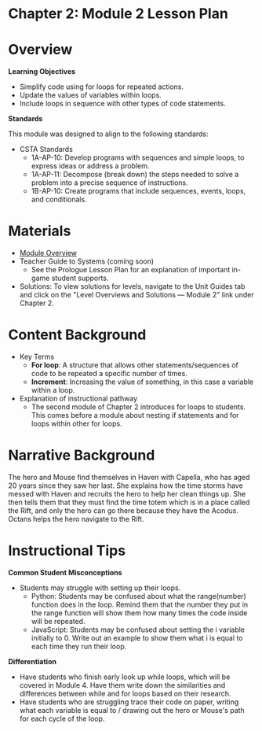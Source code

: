 # Chapter 2: Module 2 Lesson Plan

# Overview

**Learning Objectives**

   - Simplify code using for loops for repeated actions.
   - Update the values of variables within loops.
   - Include loops in sequence with other types of code statements.

**Standards**

This module was designed to align to the following standards:

   - CSTA Standards
        - 1A-AP-10: Develop programs with sequences and simple loops, to express ideas or address a problem.
        - 1A-AP-11: Decompose (break down) the steps needed to solve a problem into a precise sequence of instructions.
        - 1B-AP-10: Create programs that include sequences, events, loops, and conditionals.

# Materials

- [Module Overview](http://localhost:3000/teachers/resources/chapter2module2overview)
- Teacher Guide to Systems (coming soon)
    - See the Prologue Lesson Plan for an explanation of important in-game student supports.
- Solutions: To view solutions for levels, navigate to the Unit Guides tab and click on the &quot;Level Overviews and Solutions — Module 2&quot; link under Chapter 2.

# Content Background

- Key Terms
    - **For loop**: A structure that allows other statements/sequences of code to be repeated a specific number of times.
    - **Increment**: Increasing the value of something, in this case a variable within a loop.
- Explanation of instructional pathway
    - The second module of Chapter 2 introduces for loops to students. This comes before a module about nesting if statements and for loops within other for loops.

# **Narrative Background**

The hero and Mouse find themselves in Haven with Capella, who has aged 20 years since they saw her last. She explains how the time storms have messed with Haven and recruits the hero to help her clean things up. She then tells them that they must find the time totem which is in a place called the Rift, and only the hero can go there because they have the Acodus. Octans helps the hero navigate to the Rift.

# Instructional Tips

**Common Student Misconceptions**

- Students may struggle with setting up their loops. 
    - Python: Students may be confused about what the range(number) function does in the loop. Remind them that the number they put in the range function will show them how many times the code inside will be repeated.
    - JavaScript: Students may be confused about setting the i variable initially to 0. Write out an example to show them what i is equal to each time they run their loop.

**Differentiation**

- Have students who finish early look up while loops, which will be covered in Module 4. Have them write down the similarities and differences between while and for loops based on their research.
- Have students who are struggling trace their code on paper, writing what each variable is equal to / drawing out the hero or Mouse&#39;s path for each cycle of the loop.
